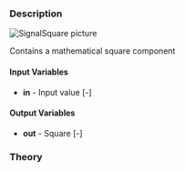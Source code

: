 ### Description
![SignalSquare picture](SignalSquare.svg)

Contains a mathematical square component

#### Input Variables
* **in** - Input value [-]

#### Output Variables
* **out** - Square [-]


### Theory
<!---EQUATION out = in^2 --->

